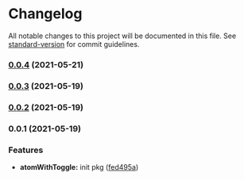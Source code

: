 # Changelog

All notable changes to this project will be documented in this file. See [standard-version](https://github.com/conventional-changelog/standard-version) for commit guidelines.

### [0.0.4](https://github.com/astahmer/pastable/compare/@pastable/atom-with-toggle@0.0.3...@pastable/atom-with-toggle@0.0.4) (2021-05-21)

### [0.0.3](https://github.com/astahmer/pastable/compare/@pastable/atom-with-toggle@0.0.2...@pastable/atom-with-toggle@0.0.3) (2021-05-19)

### [0.0.2](https://github.com/astahmer/pastable/compare/@pastable/atom-with-toggle@0.0.1...@pastable/atom-with-toggle@0.0.2) (2021-05-19)

### 0.0.1 (2021-05-19)


### Features

* **atomWithToggle:** init pkg ([fed495a](https://github.com/astahmer/pastable/commit/fed495a703ca775bfeefd63d1c4363658e7f1d3f))
